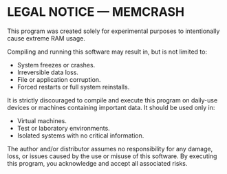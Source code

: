# LEGAL NOTICE — MEMCRASH

This program was created solely for experimental purposes to intentionally cause extreme RAM usage.

Compiling and running this software may result in, but is not limited to:
- System freezes or crashes.
- Irreversible data loss.
- File or application corruption.
- Forced restarts or full system reinstalls.

It is strictly discouraged to compile and execute this program on daily-use devices or machines containing important data.
It should be used only in:
- Virtual machines.
- Test or laboratory environments.
- Isolated systems with no critical information.

The author and/or distributor assumes no responsibility for any damage, loss, or issues caused by the use or misuse of this software.
By executing this program, you acknowledge and accept all associated risks.
